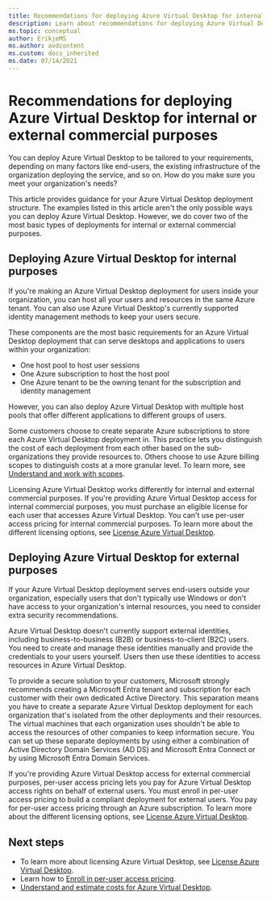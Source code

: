 ```yaml
---
title: Recommendations for deploying Azure Virtual Desktop for internal or external commercial purposes
description: Learn about recommendations for deploying Azure Virtual Desktop for internal or external commercial purposes, such as for your organization's workers, or using delivering software-as-a-service applications.
ms.topic: conceptual
author: ErikjeMS
ms.author: avdcontent
ms.custom: docs_inherited
ms.date: 07/14/2021
---
```


# Recommendations for deploying Azure Virtual Desktop for internal or external commercial purposes

You can deploy Azure Virtual Desktop to be tailored to your requirements, depending on many factors like end-users, the existing infrastructure of the organization deploying the service, and so on. How do you make sure you meet your organization's needs?

This article provides guidance for your Azure Virtual Desktop deployment structure. The examples listed in this article aren't the only possible ways you can deploy Azure Virtual Desktop. However, we do cover two of the most basic types of deployments for internal or external commercial purposes.

## Deploying Azure Virtual Desktop for internal purposes

If you're making an Azure Virtual Desktop deployment for users inside your organization, you can host all your users and resources in the same Azure tenant. You can also use Azure Virtual Desktop's currently supported identity management methods to keep your users secure.

These components are the most basic requirements for an Azure Virtual Desktop deployment that can serve desktops and applications to users within your organization:

- One host pool to host user sessions
- One Azure subscription to host the host pool
- One Azure tenant to be the owning tenant for the subscription and identity management

However, you can also deploy Azure Virtual Desktop with multiple host pools that offer different applications to different groups of users.

Some customers choose to create separate Azure subscriptions to store each Azure Virtual Desktop deployment in. This practice lets you distinguish the cost of each deployment from each other based on the sub-organizations they provide resources to. Others choose to use Azure billing scopes to distinguish costs at a more granular level. To learn more, see [Understand and work with scopes](../cost-management-billing/costs/understand-work-scopes.md).

Licensing Azure Virtual Desktop works differently for internal and external commercial purposes. If you're providing Azure Virtual Desktop access for internal commercial purposes, you must purchase an eligible license for each user that accesses Azure Virtual Desktop. You can't use per-user access pricing for internal commercial purposes. To learn more about the different licensing options, see [License Azure Virtual Desktop](licensing.md).

## Deploying Azure Virtual Desktop for external purposes

If your Azure Virtual Desktop deployment serves end-users outside your organization, especially users that don't typically use Windows or don't have access to your organization's internal resources, you need to consider extra security recommendations.

Azure Virtual Desktop doesn't currently support external identities, including business-to-business (B2B) or business-to-client (B2C) users. You need to create and manage these identities manually and provide the credentials to your users yourself. Users then use these identities to access resources in Azure Virtual Desktop.

To provide a secure solution to your customers, Microsoft strongly recommends creating a Microsoft Entra tenant and subscription for each customer with their own dedicated Active Directory. This separation means you have to create a separate Azure Virtual Desktop deployment for each organization that's isolated from the other deployments and their resources. The virtual machines that each organization uses shouldn't be able to access the resources of other companies to keep information secure. You can set up these separate deployments by using either a combination of Active Directory Domain Services (AD DS) and Microsoft Entra Connect or by using Microsoft Entra Domain Services.

If you're providing Azure Virtual Desktop access for external commercial purposes, per-user access pricing lets you pay for Azure Virtual Desktop access rights on behalf of external users. You must enroll in per-user access pricing to build a compliant deployment for external users. You pay for per-user access pricing through an Azure subscription. To learn more about the different licensing options, see [License Azure Virtual Desktop](licensing.md).

## Next steps

- To learn more about licensing Azure Virtual Desktop, see [License Azure Virtual Desktop](licensing.md).
- Learn how to [Enroll in per-user access pricing](enroll-per-user-access-pricing.md).
- [Understand and estimate costs for Azure Virtual Desktop](understand-estimate-costs.md).
